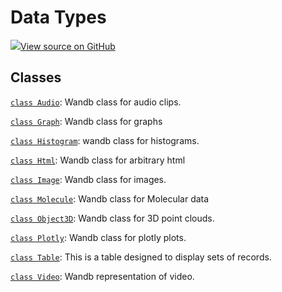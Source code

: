 # Data Types

[![](https://www.tensorflow.org/images/GitHub-Mark-32px.png)View source on GitHub](https://www.github.com/wandb/client/tree/v0.10.31.dev1/wandb/__init__.py)

## Classes

[`class Audio`](audio.md): Wandb class for audio clips.

[`class Graph`](graph.md): Wandb class for graphs

[`class Histogram`](histogram.md): wandb class for histograms.

[`class Html`](html.md): Wandb class for arbitrary html

[`class Image`](image.md): Wandb class for images.

[`class Molecule`](molecule.md): Wandb class for Molecular data

[`class Object3D`](object3d.md): Wandb class for 3D point clouds.

[`class Plotly`](plotly.md): Wandb class for plotly plots.

[`class Table`](table.md): This is a table designed to display sets of records.

[`class Video`](video.md): Wandb representation of video.

